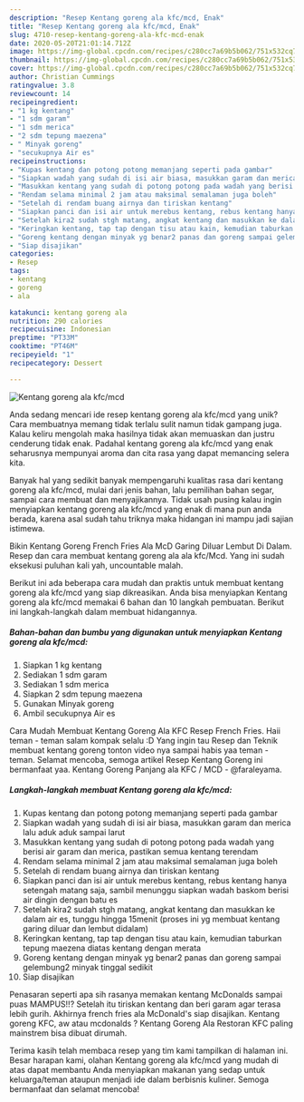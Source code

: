 ```yaml
---
description: "Resep Kentang goreng ala kfc/mcd, Enak"
title: "Resep Kentang goreng ala kfc/mcd, Enak"
slug: 4710-resep-kentang-goreng-ala-kfc-mcd-enak
date: 2020-05-20T21:01:14.712Z
image: https://img-global.cpcdn.com/recipes/c280cc7a69b5b062/751x532cq70/kentang-goreng-ala-kfcmcd-foto-resep-utama.jpg
thumbnail: https://img-global.cpcdn.com/recipes/c280cc7a69b5b062/751x532cq70/kentang-goreng-ala-kfcmcd-foto-resep-utama.jpg
cover: https://img-global.cpcdn.com/recipes/c280cc7a69b5b062/751x532cq70/kentang-goreng-ala-kfcmcd-foto-resep-utama.jpg
author: Christian Cummings
ratingvalue: 3.8
reviewcount: 14
recipeingredient:
- "1 kg kentang"
- "1 sdm garam"
- "1 sdm merica"
- "2 sdm tepung maezena"
- " Minyak goreng"
- "secukupnya Air es"
recipeinstructions:
- "Kupas kentang dan potong potong memanjang seperti pada gambar"
- "Siapkan wadah yang sudah di isi air biasa, masukkan garam dan merica lalu aduk aduk sampai larut"
- "Masukkan kentang yang sudah di potong potong pada wadah yang berisi air garam dan merica, pastikan semua kentang terendam"
- "Rendam selama minimal 2 jam atau maksimal semalaman juga boleh"
- "Setelah di rendam buang airnya dan tiriskan kentang"
- "Siapkan panci dan isi air untuk merebus kentang, rebus kentang hanya setengah matang saja, sambil menunggu siapkan wadah baskom berisi air dingin dengan batu es"
- "Setelah kira2 sudah stgh matang, angkat kentang dan masukkan ke dalam air es, tunggu hingga 15menit (proses ini yg membuat kentang garing diluar dan lembut didalam)"
- "Keringkan kentang, tap tap dengan tisu atau kain, kemudian taburkan tepung maezena diatas kentang dengan merata"
- "Goreng kentang dengan minyak yg benar2 panas dan goreng sampai gelembung2 minyak tinggal sedikit"
- "Siap disajikan"
categories:
- Resep
tags:
- kentang
- goreng
- ala

katakunci: kentang goreng ala 
nutrition: 290 calories
recipecuisine: Indonesian
preptime: "PT33M"
cooktime: "PT46M"
recipeyield: "1"
recipecategory: Dessert

---
```



![Kentang goreng ala kfc/mcd](https://img-global.cpcdn.com/recipes/c280cc7a69b5b062/751x532cq70/kentang-goreng-ala-kfcmcd-foto-resep-utama.jpg)

Anda sedang mencari ide resep kentang goreng ala kfc/mcd yang unik? Cara membuatnya memang tidak terlalu sulit namun tidak gampang juga. Kalau keliru mengolah maka hasilnya tidak akan memuaskan dan justru cenderung tidak enak. Padahal kentang goreng ala kfc/mcd yang enak seharusnya mempunyai aroma dan cita rasa yang dapat memancing selera kita.

Banyak hal yang sedikit banyak mempengaruhi kualitas rasa dari kentang goreng ala kfc/mcd, mulai dari jenis bahan, lalu pemilihan bahan segar, sampai cara membuat dan menyajikannya. Tidak usah pusing kalau ingin menyiapkan kentang goreng ala kfc/mcd yang enak di mana pun anda berada, karena asal sudah tahu triknya maka hidangan ini mampu jadi sajian istimewa.

Bikin Kentang Goreng French Fries Ala McD Garing Diluar Lembut Di Dalam. Resep dan cara membuat kentang goreng ala ala kfc/Mcd. Yang ini sudah eksekusi puluhan kali yah, uncountable malah.


Berikut ini ada beberapa cara mudah dan praktis untuk membuat kentang goreng ala kfc/mcd yang siap dikreasikan. Anda bisa menyiapkan Kentang goreng ala kfc/mcd memakai 6 bahan dan 10 langkah pembuatan. Berikut ini langkah-langkah dalam membuat hidangannya.

<!--inarticleads1-->

##### Bahan-bahan dan bumbu yang digunakan untuk menyiapkan Kentang goreng ala kfc/mcd:

1. Siapkan 1 kg kentang
1. Sediakan 1 sdm garam
1. Sediakan 1 sdm merica
1. Siapkan 2 sdm tepung maezena
1. Gunakan  Minyak goreng
1. Ambil secukupnya Air es


Cara Mudah Membuat Kentang Goreng Ala KFC Resep French Fries. Haii teman - teman salam kompak selalu :D Yang ingin tau Resep dan Teknik membuat kentang goreng tonton video nya sampai habis yaa teman - teman. Selamat mencoba, semoga artikel Resep Kentang Goreng ini bermanfaat yaa. Kentang Goreng Panjang ala KFC / MCD - @faraleyama. 

<!--inarticleads2-->

##### Langkah-langkah membuat Kentang goreng ala kfc/mcd:

1. Kupas kentang dan potong potong memanjang seperti pada gambar
1. Siapkan wadah yang sudah di isi air biasa, masukkan garam dan merica lalu aduk aduk sampai larut
1. Masukkan kentang yang sudah di potong potong pada wadah yang berisi air garam dan merica, pastikan semua kentang terendam
1. Rendam selama minimal 2 jam atau maksimal semalaman juga boleh
1. Setelah di rendam buang airnya dan tiriskan kentang
1. Siapkan panci dan isi air untuk merebus kentang, rebus kentang hanya setengah matang saja, sambil menunggu siapkan wadah baskom berisi air dingin dengan batu es
1. Setelah kira2 sudah stgh matang, angkat kentang dan masukkan ke dalam air es, tunggu hingga 15menit (proses ini yg membuat kentang garing diluar dan lembut didalam)
1. Keringkan kentang, tap tap dengan tisu atau kain, kemudian taburkan tepung maezena diatas kentang dengan merata
1. Goreng kentang dengan minyak yg benar2 panas dan goreng sampai gelembung2 minyak tinggal sedikit
1. Siap disajikan


Penasaran seperti apa sih rasanya memakan kentang McDonalds sampai puas MAMPUS!!? Setelah itu tiriskan kentang dan beri garam agar terasa lebih gurih. Akhirnya french fries ala McDonald&#39;s siap disajikan. Kentang goreng KFC, aw atau mcdonalds ? Kentang Goreng Ala Restoran KFC paling mainstrem bisa dibuat dirumah. 

Terima kasih telah membaca resep yang tim kami tampilkan di halaman ini. Besar harapan kami, olahan Kentang goreng ala kfc/mcd yang mudah di atas dapat membantu Anda menyiapkan makanan yang sedap untuk keluarga/teman ataupun menjadi ide dalam berbisnis kuliner. Semoga bermanfaat dan selamat mencoba!
